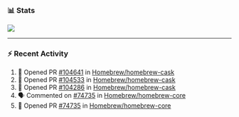 ### :bar_chart: Stats

<a href="#">
  <img align="center" src="https://github-readme-stats.vercel.app/api?username=tuzi3040&show_icons=true&theme=dark" />
</a>

---

### :zap: Recent Activity

<!--START_SECTION:activity-->
1. 💪 Opened PR [#104641](https://github.com/Homebrew/homebrew-cask/pull/104641) in [Homebrew/homebrew-cask](https://github.com/Homebrew/homebrew-cask)
2. 💪 Opened PR [#104533](https://github.com/Homebrew/homebrew-cask/pull/104533) in [Homebrew/homebrew-cask](https://github.com/Homebrew/homebrew-cask)
3. 💪 Opened PR [#104286](https://github.com/Homebrew/homebrew-cask/pull/104286) in [Homebrew/homebrew-cask](https://github.com/Homebrew/homebrew-cask)
4. 🗣 Commented on [#74735](https://github.com/Homebrew/homebrew-core/issues/74735) in [Homebrew/homebrew-core](https://github.com/Homebrew/homebrew-core)
5. 💪 Opened PR [#74735](https://github.com/Homebrew/homebrew-core/pull/74735) in [Homebrew/homebrew-core](https://github.com/Homebrew/homebrew-core)
<!--END_SECTION:activity-->

